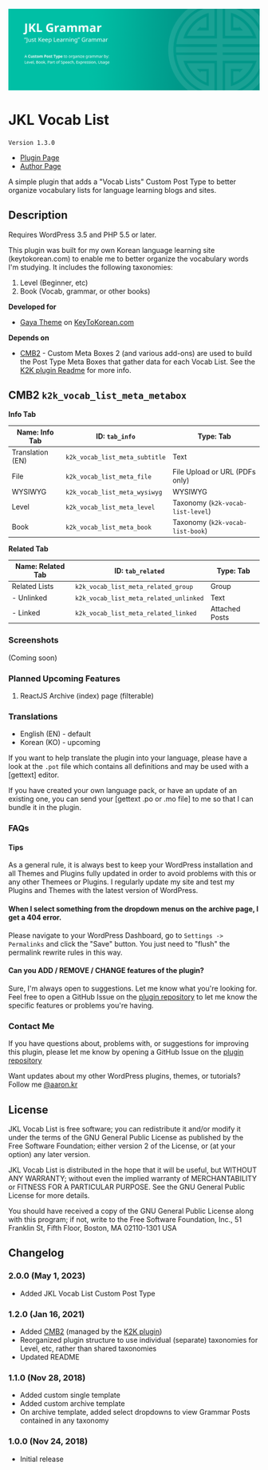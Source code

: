 ![banner-1544x500](https://github.com/Key-To-Korean/plugin-jkl-grammar/blob/main/assets/banner-1544x500.png?raw=true)

# JKL Vocab List

`Version 1.3.0`

- [Plugin Page](https://github.com/Key-To-Korean/plugin-k2k)
- [Author Page](https://aaron.kr/)

A simple plugin that adds a "Vocab Lists" Custom Post Type to better organize vocabulary lists for language learning blogs and sites.

## Description

Requires WordPress 3.5 and PHP 5.5 or later.

This plugin was built for my own Korean language learning site (keytokorean.com) to
enable me to better organize the vocabulary words I'm studying. It includes the following taxonomies:

1. Level (Beginner, etc)
2. Book (Vocab, grammar, or other books)

**Developed for**

- [Gaya Theme](https://github.com/Key-To-Korean/theme-gaya/) on [KeyToKorean.com](https://keytokorean.com)

**Depends on**

- [CMB2](https://cmb2.io/) - Custom Meta Boxes 2 (and various add-ons) are used to build the Post Type Meta Boxes that gather data for each Vocab List. See the [K2K plugin Readme](https://github.com/Key-To-Korean/plugin-k2k/blob/main/README.md) for more info.

## CMB2 `k2k_vocab_list_meta_metabox`

**Info Tab**

| Name: Info Tab   | ID: `tab_info`                 | Type: Tab                         |
| ---------------- | ------------------------------ | --------------------------------- |
| Translation (EN) | `k2k_vocab_list_meta_subtitle` | Text                              |
| File             | `k2k_vocab_list_meta_file`     | File Upload or URL (PDFs only)    |
| WYSIWYG          | `k2k_vocab_list_meta_wysiwyg`  | WYSIWYG                           |
| Level            | `k2k_vocab_list_meta_level`    | Taxonomy (`k2k-vocab-list-level`) |
| Book             | `k2k_vocab_list_meta_book`     | Taxonomy (`k2k-vocab-list-book`)  |

**Related Tab**

| Name: Related Tab | ID: `tab_related`                      | Type: Tab                    |
| ----------------- | -------------------------------------- | ---------------------------- |
| Related Lists     | `k2k_vocab_list_meta_related_group`    | Group                        |
| - Unlinked        | `k2k_vocab_list_meta_related_unlinked` | Text                         |
| - Linked          | `k2k_vocab_list_meta_related_linked`   | Attached Posts               |

### Screenshots

(Coming soon)

### Planned Upcoming Features

1. ReactJS Archive (index) page (filterable)

### Translations

- English (EN) - default
- Korean (KO) - upcoming

If you want to help translate the plugin into your language, please have a look
at the `.pot` file which contains all definitions and may be used with a [gettext]
editor.

If you have created your own language pack, or have an update of an existing one,
you can send your [gettext .po or .mo file] to me so that I can bundle it in the
plugin.

### FAQs

#### Tips

As a general rule, it is always best to keep your WordPress installation and all
Themes and Plugins fully updated in order to avoid problems with this or any other
Themees or Plugins. I regularly update my site and test my Plugins and Themes with
the latest version of WordPress.

#### When I select something from the dropdown menus on the archive page, I get a 404 error.

Please navigate to your WordPress Dashboard, go to `Settings -> Permalinks` and click the "Save"
button. You just need to "flush" the permalink rewrite rules in this way.

#### Can you ADD / REMOVE / CHANGE features of the plugin?

Sure, I'm always open to suggestions. Let me know what you're looking for. Feel
free to open a GitHub Issue on the
[plugin repository](https://github.com/Key-To-Korean/plugin-k2k/issues)
to let me know the specific features or problems you're having.

### Contact Me

If you have questions about, problems with, or suggestions for improving this
plugin, please let me know by opening a GitHub Issue on the
[plugin repository](https://github.com/Key-To-Korean/plugin-k2k/issues)

Want updates about my other WordPress plugins, themes, or tutorials? Follow me
[@aaron.kr](https://aaron.kr)

## License

JKL Vocab List is free software; you can redistribute it and/or modify it under the 
terms of the GNU General Public License as published by the Free Software Foundation; 
either version 2 of the License, or (at your option) any later version.

JKL Vocab List is distributed in the hope that it will be useful, but WITHOUT ANY
WARRANTY; without even the implied warranty of MERCHANTABILITY or FITNESS FOR A
PARTICULAR PURPOSE. See the GNU General Public License for more details.

You should have received a copy of the GNU General Public License along with this
program; if not, write to the Free Software Foundation, Inc., 51 Franklin St, Fifth
Floor, Boston, MA 02110-1301 USA

## Changelog

### 2.0.0 (May 1, 2023)

- Added JKL Vocab List Custom Post Type 

### 1.2.0 (Jan 16, 2021)

- Added [CMB2](https://cmb2.io/) (managed by the [K2K plugin](https://github.com/jekkilekki/plugin-k2k/))
- Reorganized plugin structure to use individual (separate) taxonomies for Level, etc, rather than shared taxonomies
- Updated README

### 1.1.0 (Nov 28, 2018)

- Added custom single template
- Added custom archive template
- On archive template, added select dropdowns to view Grammar Posts contained in any taxonomy

### 1.0.0 (Nov 24, 2018)

- Initial release
